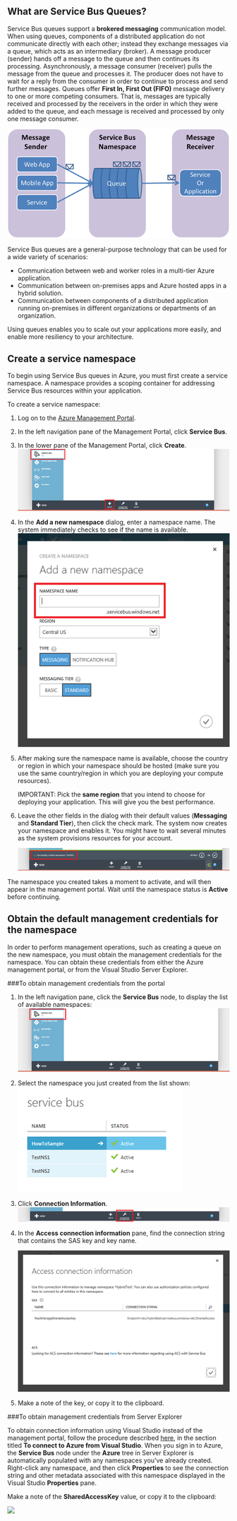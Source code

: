 <a id="what-are-service-bus-queues"></a>
## What are Service Bus Queues?

Service Bus queues support a **brokered messaging** communication
model. When using queues, components of a distributed application do not
communicate directly with each other; instead they exchange messages via
a queue, which acts as an intermediary (broker). A message producer (sender)
hands off a message to the queue and then continues its processing.
Asynchronously, a message consumer (receiver) pulls the message from the
queue and processes it. The producer does not have to wait for a reply
from the consumer in order to continue to process and send further
messages. Queues offer **First In, First Out (FIFO)** message delivery
to one or more competing consumers. That is, messages are typically
received and processed by the receivers in the order in which they were
added to the queue, and each message is received and processed by only
one message consumer.

![QueueConcepts](./media/howto-service-bus-queues/sb-queues-08.png)

Service Bus queues are a general-purpose technology that can be used for
a wide variety of scenarios:

-   Communication between web and worker roles in a multi-tier 
    Azure application.
-   Communication between on-premises apps and Azure hosted apps
    in a hybrid solution.
-   Communication between components of a distributed application
    running on-premises in different organizations or departments of an
    organization.

Using queues enables you to scale out your applications more easily, and
enable more resiliency to your architecture.

## Create a service namespace

To begin using Service Bus queues in Azure, you must first
create a service namespace. A namespace provides a scoping
container for addressing Service Bus resources within your application.

To create a service namespace:

1.  Log on to the [Azure Management Portal][].

2.  In the left navigation pane of the Management Portal, click
    **Service Bus**.

3.  In the lower pane of the Management Portal, click **Create**.   
	![](./media/howto-service-bus-queues/sb-queues-03.png)

4.  In the **Add a new namespace** dialog, enter a namespace name.
    The system immediately checks to see if the name is available.   
	![](./media/howto-service-bus-queues/sb-queues-04.png)

5.  After making sure the namespace name is available, choose the
    country or region in which your namespace should be hosted (make
    sure you use the same country/region in which you are deploying your
    compute resources).

	IMPORTANT: Pick the **same region** that you intend to choose for
    deploying your application. This will give you the best performance.

6. 	Leave the other fields in the dialog with their default values (**Messaging** and **Standard Tier**), then click the check mark. The system now creates your namespace and enables it. You might have to wait several minutes as the system provisions resources for your account.

	![](./media/howto-service-bus-queues/getting-started-multi-tier-27.png)

The namespace you created takes a moment to activate, and will then appear in the management portal. Wait until the namespace status is **Active** before continuing.

## Obtain the default management credentials for the namespace

In order to perform management operations, such as creating a queue on
the new namespace, you must obtain the management credentials for the
namespace. You can obtain these credentials from either the Azure management portal, or from the Visual Studio Server Explorer.

###To obtain management credentials from the portal

1.  In the left navigation pane, click the **Service Bus** node, to
    display the list of available namespaces:   
	![](./media/howto-service-bus-queues/sb-queues-13.png)

2.  Select the namespace you just created from the list shown:   
	![](./media/howto-service-bus-queues/sb-queues-09.png)

3.  Click **Connection Information**.   
	![](./media/howto-service-bus-queues/sb-queues-06.png)

4.  In the **Access connection information** pane, find the connection string that contains the SAS key and key name.   

	![](./media/howto-service-bus-queues/multi-web-45.png)
    

4.  Make a note of the key, or copy it to the clipboard.

###To obtain management credentials from Server Explorer

To obtain connection information using Visual Studio instead of the management portal, follow the procedure described [here](http://msdn.microsoft.com/library/ff687127.aspx), in the section titled **To connect to Azure from Visual Studio**. When you sign in to Azure, the **Service Bus** node under the **Azure** tree in Server Explorer is automatically populated with any namespaces you've already created. Right-click any namespace, and then click **Properties** to see the connection string and other metadata associated with this namespace displayed in the Visual Studio **Properties** pane. 

Make a note of the **SharedAccessKey** value, or copy it to the clipboard:

![][34]

  [Azure Management Portal]: http://manage.windowsazure.com
  [Azure Management Portal]: http://manage.windowsazure.com

  [34]: ./media/howto-service-bus-queues/VSProperties.png
